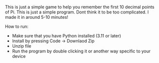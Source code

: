 This is just a simple game to help you remember the first 10 decimal points of Pi. This is just a simple program.
Dont think it to be too complicated. I made it in around 5-10 minutes!

How to run:
- Make sure that you have Python installed (3.11 or later)
- Install by pressing Code -> Downlaod Zip
- Unzip file
- Run the program by double clicking it or another way specific to your device
